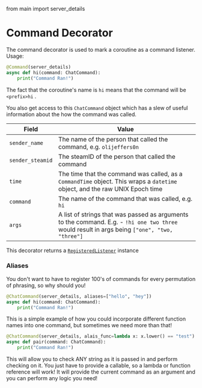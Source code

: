 from main import server_details

# Command Decorator

The command decorator is used to mark a coroutine as a command listener. Usage:

```python
@Command(server_details)
async def hi(command: ChatCommand):
    print("Command Ran!")
```

The fact that the coroutine's name is `hi` means that the command will be `<prefix>hi` .

You also get access to this `ChatCommand` object which has a slew of useful information about the how the command was called.

| Field            | Value                                                                                                                                         |
| ---------------- | --------------------------------------------------------------------------------------------------------------------------------------------- |
| `sender_name`    | The name of the person that called the command, e.g. `olijeffers0n`                                                                           |
| `sender_steamid` | The steamID of the person that called the command                                                                                             |
| `time`           | The time that the command was called, as a `CommandTime` object. This wraps a `datetime` object, and the raw UNIX Epoch time                  |
| `command`        | The name of the command that was called, e.g. `hi`                                                                                            |
| `args`           | A list of strings that was passed as arguments to the command. E.g. - `!hi one two three` would result in args being `["one", "two, "three"]` |

This decorator returns a [`RegisteredListener`](../api-methods/removing-listeners.md#registered-listeners) instance

### Aliases

You don't want to have to register 100's of commands for every permutation of phrasing, so why should you!

```python
@ChatCommand(server_details, aliases=["hello", "hey"])
async def hi(command: ChatCommand):
    print("Command Ran!")
```

This is a simple example of how you could incorporate different function names into one command, but sometimes we need more than that!

```python
@ChatCommand(server_details, alais_func=lambda x: x.lower() == "test")
async def pair(command: ChatCommand):
    print("Command Ran!")
```

This will allow you to check ANY string as it is passed in and perform checking on it. You just have to provide a callable, so a lambda or function reference will work! It will provide the current command as an argument and you can perform any logic you need!

